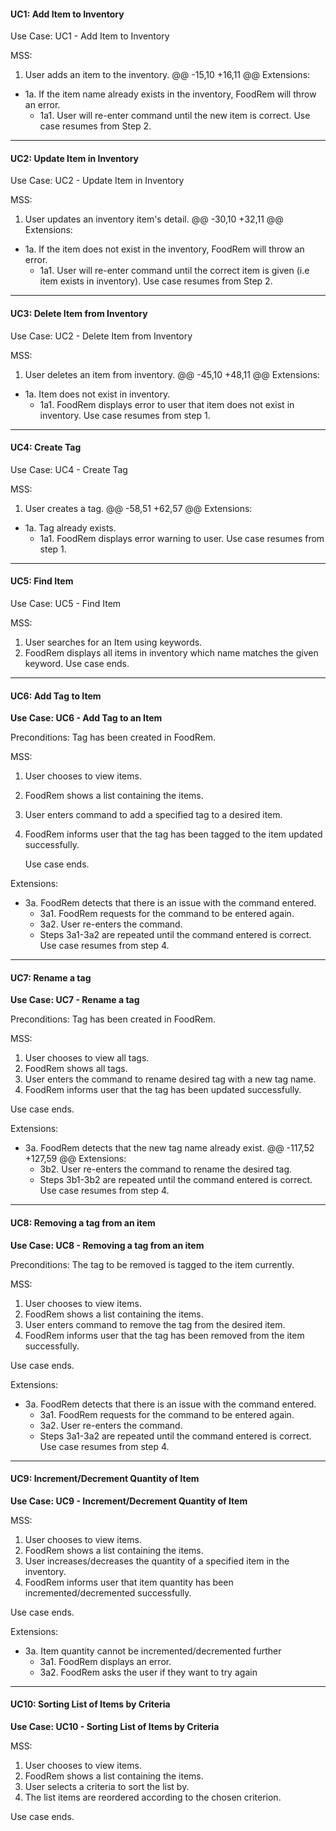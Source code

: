<!-- markdownlint-disable-file first-line-h1 -->
#### UC1: Add Item to Inventory

<!-- TODO: Use Cases 1 to 5 to be updated in another PR by Ting Kai-->
Use Case: UC1 - Add Item to Inventory

MSS:

1. User adds an item to the inventory.
   @@ -15,10 +16,11 @@ Extensions:
* 1a. If the item name already exists in the inventory, FoodRem will throw an error.
  * 1a1. User will re-enter command until the new item is correct.
    Use case resumes from Step 2.
---
#### UC2: Update Item in Inventory

Use Case: UC2 - Update Item in Inventory

MSS:

1. User updates an inventory item's detail.
   @@ -30,10 +32,11 @@ Extensions:
* 1a. If the item does not exist in the inventory, FoodRem will throw an error.
  * 1a1. User will re-enter command until the correct item is given (i.e item exists in inventory).
    Use case resumes from Step 2.
---
#### UC3: Delete Item from Inventory

Use Case: UC2 - Delete Item from Inventory

MSS:

1. User deletes an item from inventory.
   @@ -45,10 +48,11 @@ Extensions:
* 1a. Item does not exist in inventory.
  * 1a1. FoodRem displays error to user that item does not exist in inventory. Use case resumes from step 1.
---
#### UC4: Create Tag

Use Case: UC4 - Create Tag

MSS:

1. User creates a tag.
   @@ -58,51 +62,57 @@ Extensions:
* 1a. Tag already exists.
  * 1a1. FoodRem displays error warning to user.
    Use case resumes from step 1.
---
#### UC5: Find Item

Use Case: UC5 - Find Item

MSS:

1. User searches for an Item using keywords.
1. FoodRem displays all items in inventory which name matches the given keyword.
   Use case ends.
---
#### UC6: Add Tag to Item

**Use Case: UC6 - Add Tag to an Item**

Preconditions: Tag has been created in FoodRem.


MSS:

1. User chooses to view items.
1. FoodRem shows a list containing the items.
1. User enters command to add a specified tag to a desired item.
1. FoodRem informs user that the tag has been tagged to the item updated successfully.

   Use case ends.

Extensions:

* 3a. FoodRem detects that there is an issue with the command entered.
  * 3a1. FoodRem requests for the command to be entered again.
  * 3a2. User re-enters the command.
  * Steps 3a1-3a2 are repeated until the command entered is correct. <br> Use case resumes from step 4.
---
#### UC7: Rename a tag

**Use Case: UC7 - Rename a tag**

Preconditions: Tag has been created in FoodRem.

MSS:

1. User chooses to view all tags.
1. FoodRem shows all tags.
1. User enters the command to rename desired tag with a new tag name.
1. FoodRem informs user that the tag has been updated successfully.

Use case ends.

Extensions:

* 3a. FoodRem detects that the new tag name already exist.
  @@ -117,52 +127,59 @@ Extensions:
  * 3b2. User re-enters the command to rename the desired tag.
  * Steps 3b1-3b2 are repeated until the command entered is correct.<br> Use case resumes from step 4.
---
#### UC8: Removing a tag from an item

**Use Case: UC8 - Removing a tag from an item**

Preconditions: The tag to be removed is tagged to the item currently.

MSS:

1. User chooses to view items.
1. FoodRem shows a list containing the items.
1. User enters command to remove the tag from the desired item.
1. FoodRem informs user that the tag has been removed from the item successfully.

Use case ends.

Extensions:

* 3a. FoodRem detects that there is an issue with the command entered.
  * 3a1. FoodRem requests for the command to be entered again.
  * 3a2. User re-enters the command.
  * Steps 3a1-3a2 are repeated until the command entered is correct. <br>Use case resumes from step 4.
---
#### UC9: Increment/Decrement Quantity of Item

**Use Case: UC9 - Increment/Decrement Quantity of Item**

MSS:

1. User chooses to view items.
1. FoodRem shows a list containing the items.
1. User increases/decreases the quantity of a specified item in the inventory.
1. FoodRem informs user that item quantity has been incremented/decremented successfully.

Use case ends.

Extensions:

* 3a. Item quantity cannot be incremented/decremented further
  * 3a1. FoodRem displays an error.
  * 3a2. FoodRem asks the user if they want to try again
---
#### UC10: Sorting List of Items by Criteria

**Use Case: UC10 - Sorting List of Items by Criteria**

MSS:

1. User chooses to view items.
1. FoodRem shows a list containing the items.
1. User selects a criteria to sort the list by.
1. The list items are reordered according to the chosen criterion.

Use case ends.
